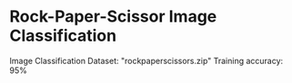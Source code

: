 # Rock-Paper-Scissor Image Classification
Image Classification
Dataset: "rockpaperscissors.zip"
Training accuracy: 95%
